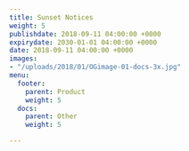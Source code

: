 ```yaml
---
title: Sunset Notices
weight: 5
publishdate: 2018-09-11 04:00:00 +0000
expirydate: 2030-01-01 04:00:00 +0000
date: 2018-09-11 04:00:00 +0000
images:
- "/uploads/2018/01/OGimage-01-docs-3x.jpg"
menu:
  footer:
    parent: Product
    weight: 5
  docs:
    parent: Other
    weight: 5

---
```

